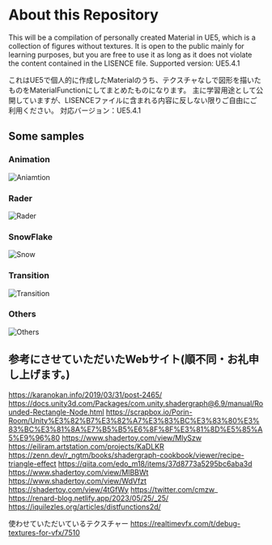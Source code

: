 # About this Repository
This will be a compilation of personally created Material in UE5, which is a collection of figures without textures.
It is open to the public mainly for learning purposes, but you are free to use it as long as it does not violate the content contained in the LISENCE file.
Supported version: UE5.4.1

これはUE5で個人的に作成したMaterialのうち、テクスチャなしで図形を描いたものをMaterialFunctionにしてまとめたものになります。
主に学習用途として公開していますが、LISENCEファイルに含まれる内容に反しない限りご自由にご利用ください。
対応バージョン：UE5.4.1

## Some samples
### Animation
![Aniamtion](https://github.com/EmbarrassingMoment/ProceduralDrawingMaterialSamples/blob/master/gif/Animation.gif)
### Rader
![Rader](https://github.com/EmbarrassingMoment/ProceduralDrawingMaterialSamples/blob/master/gif/Rader.gif)
### SnowFlake
![Snow](https://github.com/EmbarrassingMoment/ProceduralDrawingMaterialSamples/blob/master/gif/Snow.gif)
### Transition
![Transition](https://github.com/EmbarrassingMoment/ProceduralDrawingMaterialSamples/blob/master/gif/Transition.gif)
### Others
![Others](https://github.com/EmbarrassingMoment/ProceduralDrawingMaterialSamples/blob/master/gif/Transition.gif)

## 参考にさせていただいたWebサイト(順不同・お礼申し上げます。)
https://karanokan.info/2019/03/31/post-2465/
https://docs.unity3d.com/Packages/com.unity.shadergraph@6.9/manual/Rounded-Rectangle-Node.html
https://scrapbox.io/Porin-Room/Unity%E3%82%B7%E3%82%A7%E3%83%BC%E3%83%80%E3%83%BC%E3%81%8A%E7%B5%B5%E6%8F%8F%E3%81%8D%E5%85%A5%E9%96%80
https://www.shadertoy.com/view/MlySzw
https://eiliram.artstation.com/projects/KaDLKR
https://zenn.dev/r_ngtm/books/shadergraph-cookbook/viewer/recipe-triangle-effect
https://qiita.com/edo_m18/items/37d8773a5295bc6aba3d
https://www.shadertoy.com/view/MlBBWt
https://www.shadertoy.com/view/WdVfzt
https://shadertoy.com/view/4tGfWy
https://twitter.com/cmzw_
https://renard-blog.netlify.app/2023/05/25/_25/
https://iquilezles.org/articles/distfunctions2d/

使わせていただいているテクスチャー
https://realtimevfx.com/t/debug-textures-for-vfx/7510
